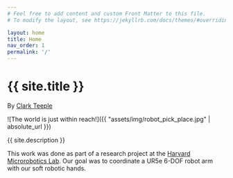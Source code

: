 ```yaml
---
# Feel free to add content and custom Front Matter to this file.
# To modify the layout, see https://jekyllrb.com/docs/themes/#overriding-theme-defaults

layout: home
title: Home
nav_order: 1
permalink: '/'
---
```


# {{ site.title }}

By [Clark Teeple](http://www.cbteeple.com)

![The world is just within reach!]({{ "assets/img/robot_pick_place.jpg" | absolute_url }})

{{ site.description }}

This work was done as part of a research project at the [Harvard Microrobotics Lab](https://www.micro.seas.harvard.edu). Our goal was to coordinate a UR5e 6-DOF robot arm with our soft robotic hands.

